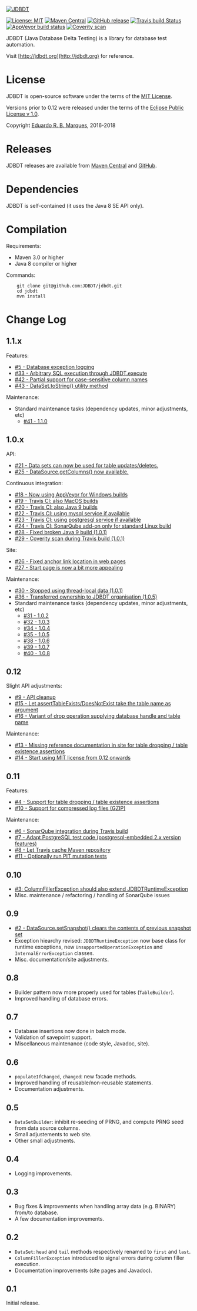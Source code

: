 [![JDBDT](https://raw.githubusercontent.com/JDBDT/jdbdt/master/src/site/resources/images/jdbdt-logo.png)](http://jdbdt.org)

[![License: MIT](https://img.shields.io/badge/License-MIT-yellow.svg)](http://jdbdt.org/MIT_License.html)
[![Maven Central](https://img.shields.io/maven-central/v/org.jdbdt/jdbdt.svg)](https://search.maven.org/#search%7Cga%7C1%7Corg.jdbdt)
[![GitHub release](https://img.shields.io/github/release/JDBDT/jdbdt.svg)](https://github.com/JDBDT/jdbdt/releases)
[![Travis build Status](https://api.travis-ci.org/JDBDT/jdbdt.png?branch=master)](https://travis-ci.org/JDBDT/jdbdt)
[![AppVeyor build status](https://ci.appveyor.com/api/projects/status/647d281hp1b8py3p?svg=false)](https://ci.appveyor.com/project/edrdo/jdbdt)
[![Coverity scan](https://scan.coverity.com/projects/13763/badge.svg?flat=1)](https://scan.coverity.com/projects/edrdo-jdbdt)


JDBDT (Java Database Delta Testing) is a library for database test automation.

Visit [http://jdbdt.org](http://jdbdt.org) for reference.

# License

JDBDT is open-source software under the terms of the 
[MIT License](http://jdbdt.org/MIT_License.html).

Versions prior to 0.12 were released under the terms of the [Eclipse Public License v 1.0](http://www.eclipse.org/legal/epl-v10.html).

Copyright [Eduardo R. B. Marques](http://www.dcc.fc.up.pt/~edrdo), 2016-2018

# Releases

JDBDT releases are available from [Maven Central](http://search.maven.org/#search%7Cga%7C1%7Cjdbdt) and [GitHub](https://github.com/JDBDT/jdbdt/releases).

# Dependencies

JDBDT is self-contained (it uses the Java 8 SE API only).

# Compilation 

Requirements:

* Maven 3.0 or higher
* Java 8 compiler or higher

Commands: 

        git clone git@github.com:JDBDT/jdbdt.git
        cd jdbdt
        mvn install

# Change Log

## 1.1.x

Features:

* [#5 - Database exception logging](https://github.com/JDBDT/jdbdt/issues/5)
* [#33 - Arbitrary SQL execution through JDBDT.execute](https://github.com/JDBDT/jdbdt/issues/33)
* [#42 - Partial support for case-sensitive column names](https://github.com/JDBDT/jdbdt/issues/42)
* [#43 - DataSet.toString() utility method](https://github.com/JDBDT/jdbdt/issues/43)

Maintenance:

* Standard maintenance tasks (dependency updates, minor adjustments, etc) 
	* [#41 - 1.1.0](https://github.com/JDBDT/jdbdt/issues/41)
  
## 1.0.x

API:

* [#21 - Data sets can now be used for table updates/deletes.](https://github.com/JDBDT/jdbdt/issues/21)
* [#25 - DataSource.getColumns() now available.](https://github.com/JDBDT/jdbdt/issues/25)

Continuous integration:

* [#18 - Now using AppVeyor for Windows builds](https://github.com/JDBDT/jdbdt/issues/18)
* [#19 - Travis CI: also MacOS builds](https://github.com/JDBDT/jdbdt/issues/19)
* [#20 - Travis CI: also Java 9 builds ](https://github.com/JDBDT/jdbdt/issues/20)
* [#22 - Travis CI: using mysql service if available](https://github.com/JDBDT/jdbdt/issues/22)
* [#23 - Travis CI: using postgresql service if available](https://github.com/JDBDT/jdbdt/issues/23)
* [#24 - Travis CI: SonarQube add-on only for standard Linux build](https://github.com/JDBDT/jdbdt/issues/24)
* [#28 - Fixed broken Java 9 build (1.0.1)](https://github.com/JDBDT/jdbdt/issues/28) 
* [#29 - Coverity scan during Travis build (1.0.1)](https://github.com/JDBDT/jdbdt/issues/29)

Site:
* [#26 - Fixed anchor link location in web pages](https://github.com/JDBDT/jdbdt/issues/26)
* [#27 - Start page is now a bit more appealing](https://github.com/JDBDT/jdbdt/issues/27)

Maintenance:
* [#30 - Stopped using thread-local data (1.0.1)](https://github.com/JDBDT/jdbdt/issues/30)
* [#36 - Transferred ownership to JDBDT organisation (1.0.5)](https://github.com/JDBDT/jdbdt/issues/36)
* Standard maintenance tasks (dependency updates, minor adjustments, etc) 
	* [#31 - 1.0.2](https://github.com/JDBDT/jdbdt/issues/31)
	* [#32 - 1.0.3](https://github.com/JDBDT/jdbdt/issues/32)
	* [#34 - 1.0.4](https://github.com/JDBDT/jdbdt/issues/34)
	* [#35 - 1.0.5](https://github.com/JDBDT/jdbdt/issues/35)
	* [#38 - 1.0.6](https://github.com/JDBDT/jdbdt/issues/38)
	* [#39 - 1.0.7](https://github.com/JDBDT/jdbdt/issues/39)
	* [#40 - 1.0.8](https://github.com/JDBDT/jdbdt/issues/40)

## 0.12

Slight API adjustments:
* [#9 - API cleanup](https://github.com/JDBDT/jdbdt/issues/9)
* [#15 - Let assertTableExists/DoesNotExist take the table name as argument](https://github.com/JDBDT/jdbdt/issues/15)
* [#16 - Variant of drop operation supplying database handle and table name](https://github.com/JDBDT/jdbdt/issues/16)

Maintenance:
* [#13 - Missing reference documentation in site for table dropping / table existence assertions](https://github.com/JDBDT/jdbdt/issues/13)
* [#14 - Start using MIT license from 0.12 onwards](https://github.com/JDBDT/jdbdt/issues/14)

## 0.11

Features:
* [#4 - Support for table dropping / table existence assertions](https://github.com/JDBDT/jdbdt/issues/4)
* [#10 - Support for compressed log files (GZIP)](https://github.com/JDBDT/jdbdt/issues/10)

Maintenance:
* [#6 - SonarQube integration during Travis build](https://github.com/JDBDT/jdbdt/issues/6)
* [#7 - Adapt PostgreSQL test code (postgresql-embedded 2.x version features)](https://github.com/JDBDT/jdbdt/issues/7)
* [#8 - Let Travis cache Maven repository](https://github.com/JDBDT/jdbdt/issues/8)
* [#11 - Optionally run PIT mutation tests](https://github.com/JDBDT/jdbdt/issues/11)

## 0.10

* [#3: ColumnFillerException should also extend JDBDTRuntimeException](https://github.com/JDBDT/jdbdt/issues/2)
* Misc. maintenance / refactoring / handling of SonarQube issues

## 0.9

* [#2 - DataSource.setSnapshot() clears the contents of previous snapshot set](https://github.com/JDBDT/jdbdt/issues/2)
* Exception hiearchy revised: `JDBDTRuntimeException` now base class
for runtime exceptions, new `UnsupportedOperationException` and `InternalErrorException` classes.
* Misc. documentation/site adjustments.

## 0.8

* Builder pattern now more properly used for tables (`TableBuilder`).
* Improved handling of database errors.

## 0.7

* Database insertions now done in batch mode.
* Validation of savepoint support.
* Miscellaneous maintenance (code style, Javadoc, site).

## 0.6

* `populateIfChanged`, `changed`: new facade methods.
* Improved handling of reusable/non-reusable statements.
* Documentation adjustments.

## 0.5

* `DataSetBuilder`: inhibit re-seeding of PRNG, and compute PRNG seed from
data source columns.
* Small adjustements to web site.
* Other small adjustments.

## 0.4

* Logging improvements.

## 0.3 

* Bug fixes & improvements when handling array data (e.g. BINARY) from/to database.
* A few documentation improvements.

## 0.2 

* `DataSet`: `head` and `tail` methods respectively renamed to `first` and `last`.
* `ColumnFillerException` introduced to signal errors during column filler execution.
* Documentation improvements (site pages and Javadoc).

## 0.1

Initial release.


